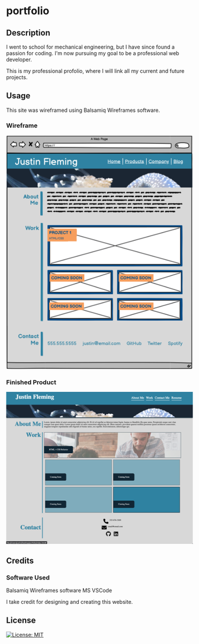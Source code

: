 # portfolio

## Description

I went to school for mechanical engineering, but I have since found a passion for coding. I'm now pursuing my goal to be a professional web developer.

This is my professional profolio, where I will link all my current and future projects.

## Usage

This site was wireframed using Balsamiq Wireframes software.

### Wireframe
![wireframe](./assets/images/wireframe.png)


### Finished Product
[![Finished_product](./assets/images/finished.png)](https://gnimelf.github.io/portfolio/)

## Credits

### Software Used
Balsamiq Wireframes software
MS VSCode

I take credit for designing and creating this website.

## License

 [![License: MIT](https://img.shields.io/badge/License-MIT-yellow.svg)](https://opensource.org/licenses/MIT)





